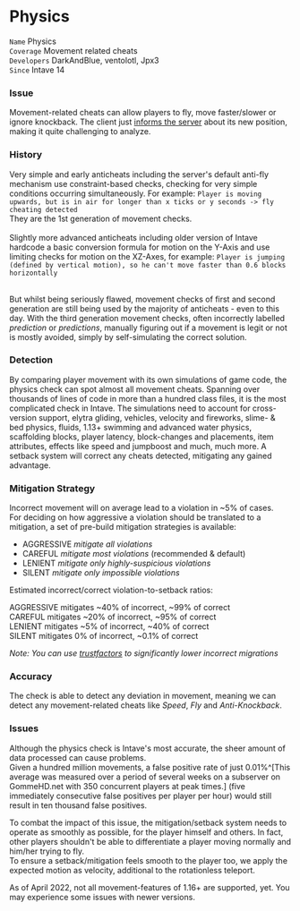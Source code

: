 # Physics

`Name` Physics<br>
`Coverage` Movement related cheats<br>
`Developers` DarkAndBlue, ventolotl, Jpx3<br>
`Since` Intave 14<br>

### Issue
Movement-related cheats can allow players to fly, move faster/slower or ignore knockback.
The client just [informs the server](https://wiki.vg/Protocol#Player_Position) about its new position, 
making it quite challenging to analyze.

### History
Very simple and early anticheats including the server's default anti-fly mechanism use constraint-based checks, checking for very simple conditions occurring simultaneously.
For example: `Player is moving upwards, but
is in air for longer than x ticks or y seconds -> fly cheating detected`<br>
They are the 1st generation of movement checks.<br>
<br>
Slightly more advanced anticheats including older version of Intave hardcode a basic conversion formula for motion on the Y-Axis and use limiting checks for motion on the XZ-Axes,
for example: `Player is jumping (defined by vertical motion), so he can't move faster than 0.6 blocks horizontally`
<br><br>
<!--Both first and second generation (constraint & analysis based) are whilst being seriously flawed still used by the majority of anticheats - even to this day. <br>-->
But whilst being seriously flawed, movement checks of first and second generation are still being used by the majority of anticheats - even to this day.
With the third generation movement checks, often incorrectly labelled *prediction* or *predictions*,
manually figuring out if a movement is legit or not is mostly avoided, simply by self-simulating the correct solution.


### Detection
By comparing player movement with its own simulations of game code, the physics check can spot almost all movement
cheats. Spanning over thousands of lines of code in more than a hundred class files, it is the most complicated check in Intave.
The simulations need to account for cross-version support, elytra gliding, vehicles, velocity and fireworks, slime- & bed physics, fluids, 1.13+ swimming and advanced water physics, scaffolding blocks, player latency, block-changes and placements, item attributes, effects like speed and jumpboost and much, much more.
A setback system will correct any cheats detected, mitigating any gained advantage.

### Mitigation Strategy
Incorrect movement will on average lead to a violation in ~5% of cases.<br>
For deciding on how aggressive a violation should be translated to a mitigation,
a set of pre-build mitigation strategies is available:
* AGGRESSIVE *mitigate all violations*
* CAREFUL *mitigate most violations* (recommended & default)
* LENIENT *mitigate only highly-suspicious violations*
* SILENT *mitigate only impossible violations*

Estimated incorrect/correct violation-to-setback ratios:

AGGRESSIVE mitigates ~40% of incorrect, ~99% of correct<br>
CAREFUL mitigates ~20% of incorrect, ~95% of correct<br>
LENIENT mitigates ~5% of incorrect, ~40% of correct<br>
SILENT mitigates 0% of incorrect, ~0.1% of correct

*Note: You can use [trustfactors](/mechanics/trust-01-introduction.md) to significantly lower incorrect migrations*

### Accuracy
The check is able to detect any deviation in movement, meaning we can detect any movement-related cheats like *Speed*, *Fly* and *Anti-Knockback*.

### Issues
Although the physics check is Intave's most accurate, the sheer amount of data processed can cause problems.<br>
Given a hundred million movements, a false positive rate of just 0.01%^[This average was measured over a period of
several weeks on a subserver on GommeHD.net with 350 concurrent players at peak times.] (five immediately consecutive false positives per player per hour) would still result in ten thousand false positives.<br>

To combat the impact of this issue, the mitigation/setback system needs to operate as smoothly as possible, for the player himself and others.
In fact, other players shouldn't be able to differentiate a player moving normally and him/her trying to fly.<br>
To ensure a setback/mitigation feels smooth to the player too, we apply the expected motion as velocity, additional to the rotationless teleport.

As of April 2022, not all movement-features of 1.16+ are supported, yet.
You may experience some issues with newer versions.
